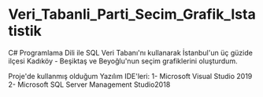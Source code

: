 # Veri_Tabanli_Parti_Secim_Grafik_Istatistik

C# Programlama Dili ile SQL Veri Tabanı'nı kullanarak İstanbul'un üç güzide ilçesi Kadıköy - Beşiktaş ve Beyoğlu'nun seçim grafiklerini oluşturdum.

Proje'de kullanmış olduğum Yazılım IDE'leri:
1- Microsoft Visual Studio 2019
2- Microsoft SQL Server Management Studio2018
